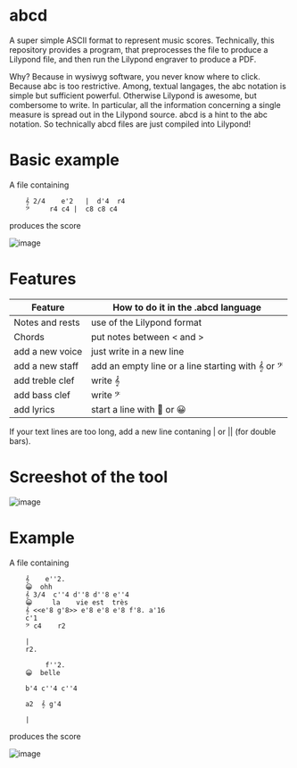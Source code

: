# abcd

A super simple ASCII format to represent music scores. Technically, this repository provides a program, that preprocesses the file to produce a Lilypond file, and then run the Lilypond engraver to produce a PDF.

Why? Because in wysiwyg software, you never know where to click. Because abc is too restrictive. Among, textual langages, the abc notation is simple but sufficient powerful. Otherwise Lilypond is awesome, but combersome to write. In particular, all the information concerning a single measure is spread out in the Lilypond source. abcd is a hint to the abc notation. So technically abcd files are just compiled into Lilypond!


# Basic example

A file containing

        𝄞 2/4    e'2   |  d'4  r4
        𝄢     r4 c4 |  c8 c8 c4

produces the score

![image](https://user-images.githubusercontent.com/43071857/197391690-8d0cba5b-d522-449d-b0ca-96fddb51d895.png)



 
# Features

| Feature           | How to do it in the .abcd language |
| ----------------- | --------------------------- |
| Notes and rests   | use of the Lilypond format  |
| Chords            | put notes between < and >   |
|  add a new voice  |    just write in a new line |
|  add a new staff  |  add an empty line or a line starting with 𝄞 or 𝄢          |
|  add treble clef  |    write 𝄞                  |
|  add bass clef    |   write 𝄢                   |
|  add lyrics       |  start a line with 💬 or 😀  | 

If your text lines are too long, add a new line contaning | or || (for double bars).

# Screeshot of the tool

![image](https://user-images.githubusercontent.com/43071857/198897652-cad34c1f-cf4b-40bc-886a-8fd02ca13483.png)



# Example

A file containing 

        𝄞    e''2.
        😀  ohh
        𝄞 3/4  c''4 d''8 d''8 e''4
        😀     la    vie est  très
        𝄞 <<e'8 g'8>> e'8 e'8 e'8 f'8. a'16 
        c'1
        𝄢 c4    r2

        |
        r2.

             f''2.
        😀  belle

        b'4 c''4 c''4

        a2  𝄞 g'4

        |


        
produces the score

![image](https://user-images.githubusercontent.com/43071857/197391020-418f9fc6-9396-4359-9333-ac7ee72bfd43.png)



